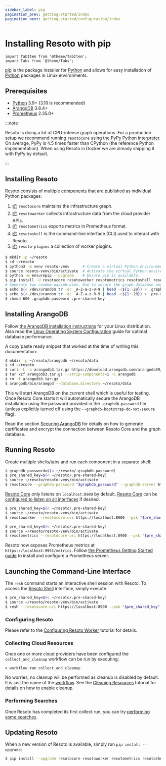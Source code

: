 ```yaml
---
sidebar_label: pip
pagination_prev: getting-started/index
pagination_next: getting-started/configuration/index
---
```


# Installing Resoto with pip

```mdx-code-block
import TabItem from '@theme/TabItem';
import Tabs from '@theme/Tabs';
```

[pip](https://pip.pypa.io) is the package installer for [Python](https://www.python.org) and allows for easy installation of [Python](https://www.python.org) packages in Linux environments.

## Prerequisites

- [Python](https://python.org) 3.9+ (3.10 is recommended)
- [ArangoDB](https://arangodb.com) 3.8.4+
- [Prometheus](https://prometheus.io) 2.35.0+

:::note

Resoto is doing a lot of CPU-intense graph operations. For a production setup we recommend running `resotocore` using [the PyPy Python interpreter](https://www.pypy.org/). On average, PyPy is 4.5 times faster than CPython (the reference Python implementation). When using Resoto in Docker we are already shipping it with PyPy by default.

:::

## Installing Resoto

Resoto consists of multiple [components](../../concepts/components/index.md) that are published as individual Python packages:

1. [📦](https://pypi.org/project/resotocore/) `resotocore` maintains the infrastructure graph.
2. [📦](https://pypi.org/project/resotoworker/) `resotoworker` collects infrastructure data from the cloud provider APIs.
3. [📦](https://pypi.org/project/resotometrics/) `resotometrics` exports metrics in Prometheus format.
4. [📦](https://pypi.org/project/resotoshell/) `resotoshell` is the command-line interface (CLI) used to interact with Resoto.
5. [📦](https://pypi.org/project/resoto-plugins/) `resoto-plugins` a collection of worker plugins.

```bash title="Installing Resoto using pip"
$ mkdir -p ~/resoto
$ cd ~/resoto
$ python3 -m venv resoto-venv      # Create a virtual Python environment.
$ source resoto-venv/bin/activate  # Activate the virtual Python environment.
$ python -m ensurepip --upgrade    # Ensure pip is available.
$ pip install -U resotocore resotoworker resotometrics resotoshell resoto-plugins
# Generate two random passphrases. One to secure the graph database and one to secure resotocore with.
$ echo $(< /dev/urandom tr -dc _A-Z-a-z-0-9 | head -c${1:-20}) > .graphdb-password
$ echo $(< /dev/urandom tr -dc _A-Z-a-z-0-9 | head -c${1:-20}) > .pre-shared-key
$ chmod 600 .graphdb-password .pre-shared-key
```

## Installing ArangoDB

Follow [the ArangoDB installation instructions](https://www.arangodb.com/docs/stable/getting-started-installation.html) for your Linux distribution. Also read the [Linux Operating System Configuration](https://www.arangodb.com/docs/stable/installation-linux-osconfiguration.html) guide for optimal database performance.

A copy'paste ready snippet that worked at the time of writing this documentation:

```bash
$ mkdir -p ~/resoto/arangodb ~/resoto/data
$ cd ~/resoto
$ curl -L -o arangodb3.tar.gz https://download.arangodb.com/arangodb39/Community/Linux/arangodb3-linux-3.9.1.tar.gz
$ tar xzf arangodb3.tar.gz --strip-components=1 -C arangodb
$ rm -f arangodb3.tar.gz
$ arangodb/bin/arangod --database.directory ~/resoto/data
```

This will start ArangoDB on the current shell which is useful for testing. Once Resoto Core starts it will automatically secure the ArangoDB installation using the password provided in the `.graphdb-password` file (unless explicitly turned off using the `--graphdb-bootstrap-do-not-secure` flag).

Read the section [Securing ArangoDB](../../concepts/security.md#custom-certificates) for details on how to generate certificates and encrypt the connection between Resoto Core and the graph database.

## Running Resoto

Create multiple shells/tabs and run each component in a separate shell:

<Tabs>
<TabItem value="resotocore" label="resotocore">

```bash
$ graphdb_password=$(< ~/resoto/.graphdb-password)
$ pre_shared_key=$(< ~/resoto/.pre-shared-key)
$ source ~/resoto/resoto-venv/bin/activate
$ resotocore --graphdb-password "$graphdb_password" --graphdb-server http://localhost:8529 --psk "$pre_shared_key"
```

[Resoto Core](../../concepts/components/core.md) only listens on `localhost:8900` by default. [Resoto Core](../../concepts/components/core.md) can be [configured to listen on all interfaces](../configuration/core.md#network-interfaces) if desired.

</TabItem>
<TabItem value="resotoworker" label="resotoworker">

```bash
$ pre_shared_key=$(< ~/resoto/.pre-shared-key)
$ source ~/resoto/resoto-venv/bin/activate
$ resotoworker --resotocore-uri https://localhost:8900 --psk "$pre_shared_key"
```

</TabItem>
<TabItem value="resotometrics" label="resotometrics">

```bash
$ pre_shared_key=$(< ~/resoto/.pre-shared-key)
$ source ~/resoto/resoto-venv/bin/activate
$ resotometrics --resotocore-uri https://localhost:8900 --psk "$pre_shared_key"
```

Resoto now exposes Prometheus metrics at `https://localhost:9955/metrics`. Follow [the Prometheus Getting Started guide](https://prometheus.io/docs/prometheus/latest/getting_started/) to install and configure a Prometheus server.

</TabItem>
</Tabs>

## Launching the Command-Line Interface

The `resh` command starts an interactive shell session with Resoto. To access the [Resoto Shell](../../concepts/components/shell.md) interface, simply execute:

```bash
$ pre_shared_key=$(< ~/resoto/.pre-shared-key)
$ source ~/resoto/resoto-venv/bin/activate
$ resh --resotocore-uri https://localhost:8900 --psk "$pre_shared_key"
```

### Configuring Resoto

Please refer to the [Configuring Resoto Worker](../configuration/worker/index.md#cloud-providers) tutorial for details.

### Collecting Cloud Resources

Once one or more cloud providers have been configured the `collect_and_cleanup` workflow can be run by executing:

```
> workflow run collect_and_cleanup
```

No worries, no cleanup will be performed as cleanup is disabled by default. It is just the name of the [workflow](../../concepts/automation/workflow.md). See the [Cleaning Resources](../usage/cleanup.md) tutorial for details on how to enable cleanup.

### Performing Searches

Once Resoto has completed its first collect run, you can try [performing some searches](../usage/search.md).

## Updating Resoto

When a new version of Resoto is available, simply run `pip install --upgrade`:

```bash
$ pip install --upgrade resotocore resotoworker resotometrics resotoshell resoto-plugins
```
